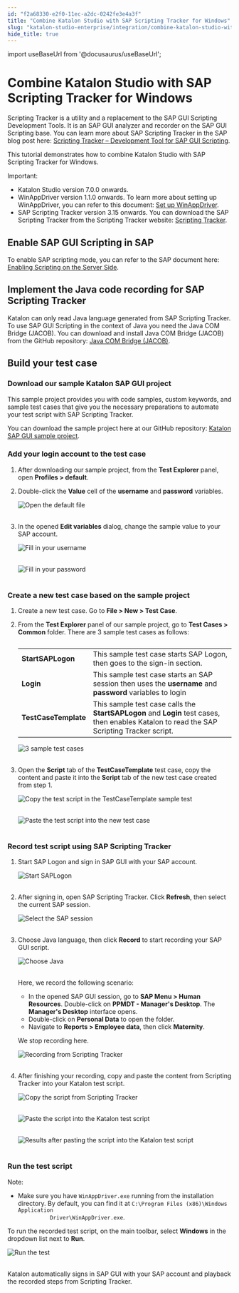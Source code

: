```yaml
---
id: "f2a68330-e2f0-11ec-a2dc-0242fe3e4a3f"
title: "Combine Katalon Studio with SAP Scripting Tracker for Windows"
slug: "katalon-studio-enterprise/integration/combine-katalon-studio-with-sap-scripting-tracker-for-windows"
hide_title: true
---
```

import useBaseUrl from '@docusaurus/useBaseUrl';


# <a id="id" class="anchor_top_offset"/><a id="ariaid-title1" class="anchor_top_offset"/>Combine Katalon Studio with SAP Scripting Tracker for Windows

<p xmlns="http://www.w3.org/1999/xhtml" className="p">Scripting Tracker is a utility and a replacement to the SAP GUI Scripting Development Tools. It is an SAP GUI analyzer and recorder on the SAP GUI Scripting base. You can learn more about SAP Scripting Tracker in the SAP blog post here: <a className="xref j-external-link" href="https://blogs.sap.com/2014/11/20/scripting-tracker-development-tool-for-sap-gui-scripting/" target="_blank">Scripting Tracker – Development Tool for SAP GUI Scripting</a>.</p> 
<p xmlns="http://www.w3.org/1999/xhtml" className="p">This tutorial demonstrates how to combine Katalon Studio with SAP Scripting Tracker for Windows.</p> 
<div xmlns="http://www.w3.org/1999/xhtml" className="note important note_important"><span className="note__title">Important:</span> <ul className="ul"><li className="li">Katalon Studio version 7.0.0 onwards.</li><li className="li">WinAppDriver version 1.1.0 onwards. To learn more about setting up WinAppDriver, you can refer to this document: <a className="xref" href="/docs/katalon-studio-enterprise/create-tests-and-projects/configure-test-cases/windows-desktop-apps-testing/set-up-winappdriver">Set up WinAppDriver</a>.</li><li className="li">SAP Scripting Tracker version 3.15 onwards. You can download the SAP Scripting Tracker from the Scripting Tracker website: <a className="xref j-external-link" href="https://tracker.stschnell.de/#" target="_blank">Scripting Tracker</a>.</li></ul>
</div>
    

## <a id="id_1" class="anchor_top_offset"/>Enable SAP GUI Scripting in SAP

    
      
<p xmlns="http://www.w3.org/1999/xhtml" className="p">To enable SAP scripting mode, you can refer to the SAP document   here: <a className="xref j-external-link" href="https://help.sap.com/viewer/8ecea00c1f854fd0a433c4aef5da1ea2/Cloud/en-US/001675913cc54719930aa8197478dcde.html" target="_blank">Enabling     Scripting on the Server Side</a>.</p> 
    
  

## <a id="id_2" class="anchor_top_offset"/>Implement the Java code recording for SAP Scripting         Tracker

<p xmlns="http://www.w3.org/1999/xhtml" className="p">Katalon can only read Java language generated from SAP Scripting   Tracker. To use SAP GUI Scripting in the context of Java you need   the Java COM Bridge (JACOB). You can download and install Java COM   Bridge (JACOB) from the GitHub repository: <a className="xref j-external-link" href="https://sourceforge.net/projects/jacob-project/" target="_blank">Java COM     Bridge (JACOB)</a>.</p> 
    

## <a id="id_3" class="anchor_top_offset"/>Build your test case

    
          

### <a id="id_4" class="anchor_top_offset"/>Download our sample Katalon SAP GUI project

<p xmlns="http://www.w3.org/1999/xhtml" className="p">This sample project provides you with code samples, custom   keywords, and sample test cases that give you the necessary   preparations to automate your test script with SAP Scripting   Tracker.</p> 
<p xmlns="http://www.w3.org/1999/xhtml" className="p">You can download the sample project here at our GitHub   repository: <a className="xref j-external-link" href="https://github.com/katalon-studio-samples/kat-sap-gui-sample-test" target="_blank">Katalon     SAP GUI sample project</a>.</p> 

### <a id="id_5" class="anchor_top_offset"/>Add your login account to the test case

<ol xmlns="http://www.w3.org/1999/xhtml" className="ol"><li className="li">After downloading our sample project, from the <strong className="ph b">Test       Explorer</strong> panel, open <strong className="ph b">Profiles &gt;       default</strong>.   </li><li className="li">     <p className="p">Double-click the <strong className="ph b">Value</strong> cell of the       <strong className="ph b">username</strong> and <strong className="ph b">password</strong>       variables.</p>     <p className="p">       <img className="image" src={useBaseUrl("https://github.com/katalon-studio/docs-images/raw/master/katalon-studio/docs/katalon-sap-scripting-tracker/KS-SAP-Open-the-default-file.png")} alt="Open the default file" /><br /><br />     </p>   </li><li className="li">     <p className="p">In the opened <strong className="ph b">Edit variables</strong> dialog, change the       sample value to your SAP account.</p>     <p className="p">       <img className="image" src={useBaseUrl("https://github.com/katalon-studio/docs-images/raw/master/katalon-studio/docs/katalon-sap-scripting-tracker/KS-SAP-Fill-in-your-username.png")} alt="Fill in your username" /><br /><br />     </p>     <p className="p">       <img className="image" src={useBaseUrl("https://github.com/katalon-studio/docs-images/raw/master/katalon-studio/docs/katalon-sap-scripting-tracker/KS-SAP-Fill-in-ur-password.png")} alt="Fill in your password" /><br /><br />     </p>   </li></ol> 

### <a id="concept-6577" class="anchor_top_offset"/>Create a new test case based on the sample project

<ol xmlns="http://www.w3.org/1999/xhtml" className="ol"><li className="li"><p className="p">Create a new test case. Go to <strong className="ph b">File &gt; New &gt; Test         Case</strong>.</p></li><li className="li"><p className="p">From the <strong className="ph b">Test Explorer</strong> panel of our sample       project, go to <strong className="ph b">Test Cases &gt; Common</strong> folder.       There are 3 sample test cases as follows:</p>     <table className="table"><caption /><tbody className="tbody"><tr className><td className="entry"><strong className="ph b">StartSAPLogon</strong></td><td className="entry">This sample test case starts SAP Logon, then goes to the             sign-in section.</td></tr><tr className><td className="entry"><strong className="ph b">Login</strong></td><td className="entry">This sample test case starts an SAP session then uses the             <strong className="ph b">username</strong> and <strong className="ph b">password</strong> variables             to login</td></tr><tr className><td className="entry"><strong className="ph b">TestCaseTemplate</strong></td><td className="entry">This sample test case calls the <strong className="ph b">StartSAPLogon</strong>             and <strong className="ph b">Login</strong> test cases, then enables Katalon to read             the SAP Scripting Tracker script.</td></tr></tbody></table>     <p className="p"><img className="image" src={useBaseUrl("https://github.com/katalon-studio/docs-images/raw/master/katalon-studio/docs/katalon-sap-scripting-tracker/KS-SAP-3-sample-test-cases.png")} alt="3 sample test cases" /><br /><br /></p></li><li className="li"><p className="p">Open the <strong className="ph b">Script</strong> tab of the       <strong className="ph b">TestCaseTemplate</strong> test case, copy the content and       paste it into the <strong className="ph b">Script</strong> tab of the new test case       created from step 1.</p>     <p className="p"><img className="image" src={useBaseUrl("https://github.com/katalon-studio/docs-images/raw/master/katalon-studio/docs/katalon-sap-scripting-tracker/830-KS-SAP-Copy-the-test-script-in-the-TestCaseTemplate-sample.png")} alt="Copy the test script in the TestCaseTemplate sample test" /><br /><br /></p>     <p className="p"><img className="image" src={useBaseUrl("https://github.com/katalon-studio/docs-images/raw/master/katalon-studio/docs/katalon-sap-scripting-tracker/830-KS-SAP-Paste-the-test-script-into-the-new-test-case.png")} alt="Paste the test script into the new test case" /><br /><br /></p></li></ol> 

### <a id="concept-643" class="anchor_top_offset"/>Record test script using SAP Scripting Tracker

<div xmlns="http://www.w3.org/1999/xhtml" className="p"><ol className="ol"><li className="li"><p className="p">Start SAP Logon and sign in SAP GUI with your SAP account.</p>
      <p className="p"><img className="image" src={useBaseUrl("https://github.com/katalon-studio/docs-images/raw/master/katalon-studio/docs/katalon-sap-scripting-tracker/KS-SAP-Start-SAPLogon.png")} alt="Start SAPLogon" /><br /><br /></p></li><li className="li"><p className="p">After signing in, open SAP Scripting Tracker. Click
        <strong className="ph b">Refresh</strong>, then select the current SAP session.</p>
      <p className="p"><img className="image" src={useBaseUrl("https://github.com/katalon-studio/docs-images/raw/master/katalon-studio/docs/katalon-sap-scripting-tracker/KS-SAP-select-SAP-session.png")} alt="Select the SAP session" /><br /><br /></p></li><li className="li"><p className="p">Choose Java language, then click <strong className="ph b">Record</strong> to
        start recording your SAP GUI script.</p>
      <p className="p"><img className="image" src={useBaseUrl("https://github.com/katalon-studio/docs-images/raw/master/katalon-studio/docs/katalon-sap-scripting-tracker/KS-SAP-Choose-Java-language.png")} alt="Choose Java" /><br /><br /></p>
      <p className="p">Here, we record the following scenario:</p>
      <ul className="ul"><li className="li">In the opened SAP GUI session, go to <strong className="ph b">SAP Menu &gt;
            Human Resources</strong>. Double-click on <strong className="ph b">PPMDT - Manager's
            Desktop</strong>. The <strong className="ph b">Manager's Desktop</strong> interface
          opens.</li><li className="li">Double-click on <strong className="ph b">Personal Data</strong> to open the
          folder.</li><li className="li">Navigate to <strong className="ph b">Reports &gt; Employee data</strong>, then
          click <strong className="ph b">Maternity</strong>.</li></ul>
      <p className="p">We stop recording here.</p>
      <p className="p"><img className="image" src={useBaseUrl("https://github.com/katalon-studio/docs-images/raw/master/katalon-studio/docs/katalon-sap-scripting-tracker/ezgif.com-gif-maker.gif")} alt="Recording from Scripting Tracker" /><br /><br /></p></li><li className="li"><p className="p">After finishing your recording, copy and paste the content from
        Scripting Tracker into your Katalon test script.</p>
      <p className="p"><img className="image" src={useBaseUrl("https://github.com/katalon-studio/docs-images/raw/master/katalon-studio/docs/katalon-sap-scripting-tracker/KS-SAP-Copy-the-script-from-Scripting-Tracker.png")} alt="Copy the script from Scripting Tracker" /><br /><br /></p>
      <p className="p"><img className="image" src={useBaseUrl("https://github.com/katalon-studio/docs-images/raw/master/katalon-studio/docs/katalon-sap-scripting-tracker/KS-SAP-Paste-after-pasting-the-script-into-Katalon.png")} alt="Paste the script into the Katalon test script" /><br /><br /></p>
      <p className="p"><img className="image" src={useBaseUrl("https://github.com/katalon-studio/docs-images/raw/master/katalon-studio/docs/katalon-sap-scripting-tracker/KS-SAP-Final-results.png")} alt="Results after pasting the script into the Katalon test script" /><br /><br /></p></li></ol></div>

### <a id="concept-3034" class="anchor_top_offset"/>Run the test script

<div xmlns="http://www.w3.org/1999/xhtml" className="note note note_note"><span className="note__title">Note:</span> <ul className="ul"><li className="li"><p className="p">Make sure you have <code className="ph codeph">WinAppDriver.exe</code> running from the installation directory. By default, you can find it at <code className="ph codeph">C:\Program Files (x86)\Windows Application
          Driver\WinAppDriver.exe</code>.</p></li></ul>
</div>
<p xmlns="http://www.w3.org/1999/xhtml" className="p">To run the recorded test script, on the main toolbar, select <strong className="ph b">Windows</strong> in the dropdown list next to <strong className="ph b">Run</strong>.</p> 
<img xmlns="http://www.w3.org/1999/xhtml" className="image" src={useBaseUrl("https://github.com/katalon-studio/docs-images/raw/master/katalon-studio/docs/katalon-sap-scripting-tracker/KS-SAP-Run-the-test.png")} alt="Run the test" /> 
<br xmlns="http://www.w3.org/1999/xhtml" /> 
<br xmlns="http://www.w3.org/1999/xhtml" /> 
<p xmlns="http://www.w3.org/1999/xhtml" className="p">Katalon  automatically signs in SAP GUI with your SAP account and playback the recorded steps from Scripting Tracker.</p> 
